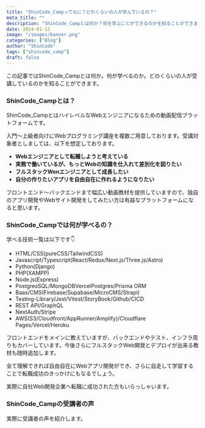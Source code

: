 ```yaml
---
title: "ShinCode_Campってなに？どれくらいの人が学んでいるの？"
meta_title: ""
description: "ShinCode_Campとは何か？何を学ぶことができるのかを知ることができます。"
date: 2024-01-12
image: "/images/banner.png"
categories: ["Blog"]
author: "ShinCode"
tags: ["shincode_camp"]
draft: false
---
```


この記事ではShinCode_Campとは何か。何が学べるのか。どのくらいの人が受講しているのかを知ることができます。

### ShinCode_Campとは？

ShinCode_CampとはハイレベルなWebエンジニアになるための動画配信プラットフォームです。

入門～上級者向けにWebプログラミング講座を複数ご用意しております。受講対象者としましては、以下を想定しております。

- **Webエンジニアとして転職しようと考えている**
- **実務で働いているが、もっとWebの知識を仕入れて差別化を図りたい**
- **フルスタックWenエンジニアとして成長したい**
- **自分の作りたいアプリを自由自在に作れるようになりたい**

フロントエンド～バックエンドまで幅広い動画教材を提供していますので、独自のアプリ開発やWebサイト開発をしてみたい方は有益なプラットフォームになると思います。

### ShinCode_Campでは何が学べるの？

学べる技術一覧は以下です👇

- HTML/CSS(pureCSS/TailwindCSS)
- Javascript/Typescript(React/Redux/Next.js/Three.js/Astro)
- Python(Django)
- PHP(XAMPP)
- Node.js(Express)
- PostgresSQL/MongoDBVercelPostgres/Prisma ORM
- Baas/CMS(Firebase/Supabase/MicroCMS/Strapi)
- Testing-Library/Jest/Vitest/StoryBook/Github/CICD
- REST API/GraphQL
- NextAuth/Stripe
- AWS(S3/Cloudfront/AppRunner/Amplify)/Cloudflare Pages/Vercel/Heroku

フロントエンドをメインに教えていますが、バックエンドやテスト、インフラ周りもカバーしています。今後さらにフルスタックWeb開発とデプロイが出来る教材も随時追加します。

全て理解できれば自由自在にWebアプリ開発ができ、さらに自走して学習することで転職成功のきっかけにもなるでしょう。

実際に自社Web開発企業へ転職に成功された方もいらっしゃいます。

### ShinCode_Campの受講者の声

実際に受講者の声を紹介します。

>
